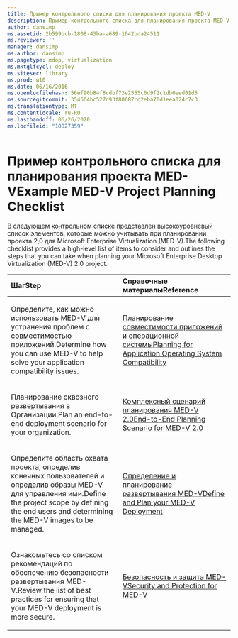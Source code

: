 ```yaml
---
title: Пример контрольного списка для планирования проекта MED-V
description: Пример контрольного списка для планирования проекта MED-V
author: dansimp
ms.assetid: 2b599bcb-1808-43ba-a689-1642bda24511
ms.reviewer: ''
manager: dansimp
ms.author: dansimp
ms.pagetype: mdop, virtualization
ms.mktglfcycl: deploy
ms.sitesec: library
ms.prod: w10
ms.date: 06/16/2016
ms.openlocfilehash: 56ef90b84f8cdbf73e2555c6d9f2c1db0eed01d5
ms.sourcegitcommit: 354664bc527d93f80687cd2eba70d1eea024c7c3
ms.translationtype: MT
ms.contentlocale: ru-RU
ms.lasthandoff: 06/26/2020
ms.locfileid: "10827359"
---
```

# <span data-ttu-id="3a591-103">Пример контрольного списка для планирования проекта MED-V</span><span class="sxs-lookup"><span data-stu-id="3a591-103">Example MED-V Project Planning Checklist</span></span>


<span data-ttu-id="3a591-104">В следующем контрольном списке представлен высокоуровневый список элементов, которые можно учитывать при планировании проекта 2,0 для Microsoft Enterprise Virtualization (MED-V).</span><span class="sxs-lookup"><span data-stu-id="3a591-104">The following checklist provides a high-level list of items to consider and outlines the steps that you can take when planning your Microsoft Enterprise Desktop Virtualization (MED-V) 2.0 project.</span></span>

<table>
<colgroup>
<col width="50%" />
<col width="50%" />
</colgroup>
<thead>
<tr class="header">
<th align="left"><span data-ttu-id="3a591-105">Шаг</span><span class="sxs-lookup"><span data-stu-id="3a591-105">Step</span></span></th>
<th align="left"><span data-ttu-id="3a591-106">Справочные материалы</span><span class="sxs-lookup"><span data-stu-id="3a591-106">Reference</span></span></th>
</tr>
</thead>
<tbody>
<tr class="odd">
<td align="left"><p><span data-ttu-id="3a591-107">Определите, как можно использовать MED-V для устранения проблем с совместимостью приложений.</span><span class="sxs-lookup"><span data-stu-id="3a591-107">Determine how you can use MED-V to help solve your application compatibility issues.</span></span></p></td>
<td align="left"><p><a href="planning-for-application-operating-system-compatibility.md" data-raw-source="[Planning for Application Operating System Compatibility](planning-for-application-operating-system-compatibility.md)"><span data-ttu-id="3a591-108">Планирование совместимости приложений и операционной системы</span><span class="sxs-lookup"><span data-stu-id="3a591-108">Planning for Application Operating System Compatibility</span></span></a></p></td>
</tr>
<tr class="even">
<td align="left"><p><span data-ttu-id="3a591-109">Планирование сквозного развертывания в Организации.</span><span class="sxs-lookup"><span data-stu-id="3a591-109">Plan an end-to-end deployment scenario for your organization.</span></span></p></td>
<td align="left"><p><a href="end-to-end-planning-scenario-for-med-v-20.md" data-raw-source="[End-to-End Planning Scenario for MED-V 2.0](end-to-end-planning-scenario-for-med-v-20.md)"><span data-ttu-id="3a591-110">Комплексный сценарий планирования MED-V 2.0</span><span class="sxs-lookup"><span data-stu-id="3a591-110">End-to-End Planning Scenario for MED-V 2.0</span></span></a></p></td>
</tr>
<tr class="odd">
<td align="left"><p><span data-ttu-id="3a591-111">Определите область охвата проекта, определив конечных пользователей и определив образы MED-V для управления ими.</span><span class="sxs-lookup"><span data-stu-id="3a591-111">Define the project scope by defining the end users and determining the MED-V images to be managed.</span></span></p></td>
<td align="left"><p><a href="define-and-plan-your-med-v-deployment.md" data-raw-source="[Define and Plan your MED-V Deployment](define-and-plan-your-med-v-deployment.md)"><span data-ttu-id="3a591-112">Определение и планирование развертывания MED-V</span><span class="sxs-lookup"><span data-stu-id="3a591-112">Define and Plan your MED-V Deployment</span></span></a></p></td>
</tr>
<tr class="even">
<td align="left"><p><span data-ttu-id="3a591-113">Ознакомьтесь со списком рекомендаций по обеспечению безопасности развертывания MED-V.</span><span class="sxs-lookup"><span data-stu-id="3a591-113">Review the list of best practices for ensuring that your MED-V deployment is more secure.</span></span></p></td>
<td align="left"><p><a href="security-and-protection-for-med-v.md" data-raw-source="[Security and Protection for MED-V](security-and-protection-for-med-v.md)"><span data-ttu-id="3a591-114">Безопасность и защита MED-V</span><span class="sxs-lookup"><span data-stu-id="3a591-114">Security and Protection for MED-V</span></span></a></p></td>
</tr>
</tbody>
</table>

 

 

 





